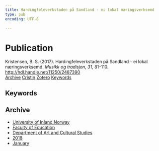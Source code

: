 ```yaml
---
title: Hardingfeleverkstaden på Sandland - ei lokal næringsverksemd
type: pub
encoding: UTF-8

---
```

<h1>Publication</h1>
<article id="csl-bib-container-UXFEFND8" class="csl-bib-container">
  <div class="csl-bib-body"> <div class="csl-entry">Kristensen, B. S. (2017). Hardingfeleverkstaden på Sandland - ei lokal næringsverksemd. <i>Musikk og tradisjon</i>, <i>31</i>, 81–110. <a href="http://hdl.handle.net/11250/2487390">http://hdl.handle.net/11250/2487390</a></div> </div>
  <div class="csl-bib-buttons">
    <a href="#taxonomy-article-UXFEFND8" alt="archive" class="csl-bib-button">Archive</a>
    <a href="https://app.cristin.no/results/show.jsf?id=1533780" alt="Cristin" class="csl-bib-button">Cristin</a>
    <a href="http://zotero.org/groups/5881554/items/UXFEFND8" alt="Zotero" class="csl-bib-button">Zotero</a>
    <a href="#keywords-article-UXFEFND8" alt="keywords" class="csl-bib-button">Keywords</a>
  </div>
  <div id="csl-bib-meta-container-UXFEFND8"></div>
</article>
<div id="csl-bib-meta-UXFEFND8" class="csl-bib-meta">
  <article id="keywords-article-UXFEFND8" class="keywords-article">
    <h1>Keywords</h1>
    
  </article>
  <article id="taxonomy-article-UXFEFND8" class="taxonomy-article">
    <h1>Archive</h1>
    <ul>
      <li>
        <a href="/en/archive/?key=3DCRN523">University of Inland Norway</a>
      </li>
      <li>
        <a href="/en/archive/?key=WYNZA47F">Faculty of Education</a>
      </li>
      <li>
        <a href="/en/archive/?key=VBB2T4VJ">Department of Art and Cultural Studies</a>
      </li>
      <li>
        <a href="/en/archive/?key=83ZSF7H3">2018</a>
      </li>
      <li>
        <a href="/en/archive/?key=TL6PQXQP">January</a>
      </li>
    </ul>
  </article>
</div>
